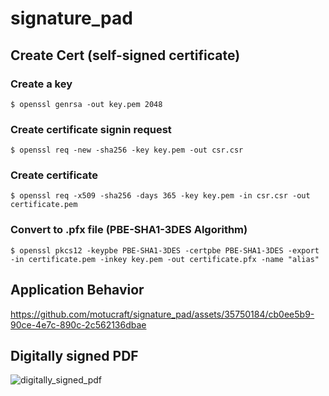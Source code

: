 # signature_pad

## Create Cert (self-signed certificate)

### Create a key

```shell
$ openssl genrsa -out key.pem 2048
```

### Create certificate signin request

```shell
$ openssl req -new -sha256 -key key.pem -out csr.csr
```

### Create certificate

```shell
$ openssl req -x509 -sha256 -days 365 -key key.pem -in csr.csr -out certificate.pem
```

### Convert to .pfx file (PBE-SHA1-3DES Algorithm)

```shell
$ openssl pkcs12 -keypbe PBE-SHA1-3DES -certpbe PBE-SHA1-3DES -export -in certificate.pem -inkey key.pem -out certificate.pfx -name "alias"
```

## Application Behavior

https://github.com/motucraft/signature_pad/assets/35750184/cb0ee5b9-90ce-4e7c-890c-2c562136dbae

## Digitally signed PDF

![digitally_signed_pdf](https://github.com/motucraft/signature_pad/assets/35750184/7fbc42ce-71a6-4473-ad1f-fe4973e995e7)
